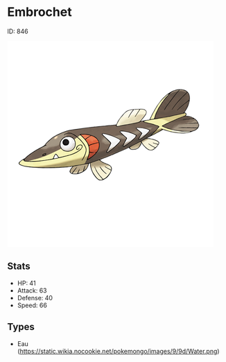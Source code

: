 # Embrochet


ID: 846

![](https://raw.githubusercontent.com/PokeAPI/sprites/master/sprites/pokemon/other/official-artwork/846.png "Embrochet")

## Stats


 - HP: 41
 - Attack: 63
 - Defense: 40
 - Speed: 66

## Types


 - Eau (https://static.wikia.nocookie.net/pokemongo/images/9/9d/Water.png)
